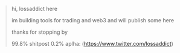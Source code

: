 > hi, lossaddict here
> 
> im building tools for trading and web3 and will publish some here
> 
> thanks for stopping by
> 
> 99.8% shitpost 0.2% aplha: (https://www.twitter.com/lossaddict)
> 
> 
